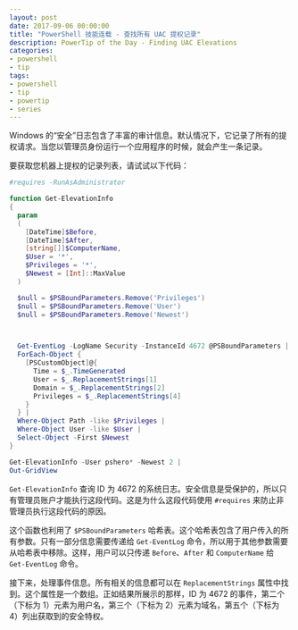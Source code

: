 ```yaml
---
layout: post
date: 2017-09-06 00:00:00
title: "PowerShell 技能连载 - 查找所有 UAC 提权记录"
description: PowerTip of the Day - Finding UAC Elevations
categories:
- powershell
- tip
tags:
- powershell
- tip
- powertip
- series
---
```

Windows 的“安全”日志包含了丰富的审计信息。默认情况下，它记录了所有的提权请求。当您以管理员身份运行一个应用程序的时候，就会产生一条记录。

要获取您机器上提权的记录列表，请试试以下代码：

```powershell
#requires -RunAsAdministrator

function Get-ElevationInfo
{
  param
  (
    [DateTime]$Before,
    [DateTime]$After,
    [string[]]$ComputerName,
    $User = '*',
    $Privileges = '*',
    $Newest = [Int]::MaxValue
  )

  $null = $PSBoundParameters.Remove('Privileges')
  $null = $PSBoundParameters.Remove('User')
  $null = $PSBoundParameters.Remove('Newest')



  Get-EventLog -LogName Security -InstanceId 4672 @PSBoundParameters |
  ForEach-Object {
    [PSCustomObject]@{
      Time = $_.TimeGenerated
      User = $_.ReplacementStrings[1]
      Domain = $_.ReplacementStrings[2]
      Privileges = $_.ReplacementStrings[4]
    }
  } |
  Where-Object Path -like $Privileges |
  Where-Object User -like $User |
  Select-Object -First $Newest
}

Get-ElevationInfo -User pshero* -Newest 2 |
Out-GridView
```

`Get-ElevationInfo` 查询 ID 为 4672 的系统日志。安全信息是受保护的，所以只有管理员账户才能执行这段代码。这是为什么这段代码使用 `#requires` 来防止非管理员执行这段代码的原因。

这个函数也利用了 `$PSBoundParameters` 哈希表。这个哈希表包含了用户传入的所有参数。只有一部分信息需要传递给 `Get-EventLog` 命令，所以用于其他参数需要从哈希表中移除。这样，用户可以只传递 `Before`、`After` 和 `ComputerName` 给 `Get-EventLog` 命令。

接下来，处理事件信息。所有相关的信息都可以在 `ReplacementStrings` 属性中找到。这个属性是一个数组。正如结果所展示的那样，ID 为 4672 的事件，第二个（下标为 1）元素为用户名，第三个（下标为 2）元素为域名，第五个（下标为 4）列出获取到的安全特权。

<!--本文国际来源：[Finding UAC Elevations](http://community.idera.com/powershell/powertips/b/tips/posts/finding-uac-elevations)-->
